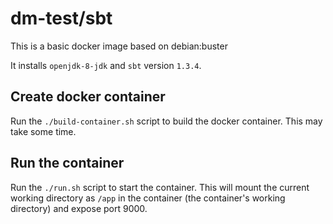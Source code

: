 # dm-test/sbt
This is a basic docker image based on debian:buster

It installs `openjdk-8-jdk` and `sbt` version `1.3.4`.

## Create docker container

Run the `./build-container.sh` script to build the docker container. This may take some time.

## Run the container

Run the `./run.sh` script to start the container. This will mount the current working directory as `/app` in the container (the container's working directory) and expose port 9000.